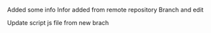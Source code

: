 Added some info
Infor added from remote repository
Branch and edit 

Update script js file from new brach
